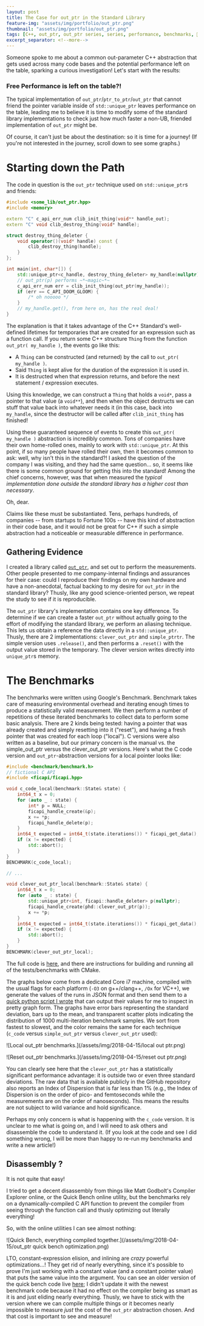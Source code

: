 ```yaml
---
layout: post
title: The Case for out_ptr in the Standard Library
feature-img: "assets/img/portfolio/out_ptr.png"
thumbnail: "assets/img/portfolio/out_ptr.png"
tags: [C++, out_ptr, out_ptr series, series, performance, benchmarks, 🚌, ⌨️]
excerpt_separator: <!--more-->
---
```


Someone spoke to me about a common out-parameter C++ abstraction that gets used across many code bases and the potential performance left on the table, sparking a curious investigation! Let's start with the results:

<!--more-->

### Free Performance is left on the table?!

The typical implementation of `out_ptr`/`ptr_to_ptr`/`out_ptr` that cannot friend the pointer variable inside of `std::unique_ptr` leaves performance on the table, leading me to believe it is time to modify some of the standard library implementations to check just how much faster a non-UB, friended implementation of `out_ptr` might be.

Of course, it can't just be about the destination: so it is time for a journey! (If you're not interested in the journey, scroll down to see some graphs.)

# Starting down the Path

The code in question is the `out_ptr` technique used on `std::unique_ptr`s and friends:

````cpp
#include <some_lib/out_ptr.hpp>
#include <memory>

extern "C" c_api_err_num clib_init_thing(void** handle_out);
extern "C" void clib_destroy_thing(void* handle);

struct destroy_thing_deleter {
	void operator()(void* handle) const {
		clib_destroy_thing(handle);
	}
};

int main(int, char*[]) {
	std::unique_ptr<c_handle, destroy_thing_deleter> my_handle(nullptr);
	// out_ptr(p) performs ~*~magic~*~
	c_api_err_num err = clib_init_thing(out_ptr(my_handle));
	if (err == C_API_DOOM_GLOOM) { 
		/* oh nooooo */
	}
	// my_handle.get(), from here on, has the real deal!
}
````

The explanation is that it takes advantage of the C++ Standard's well-defined lifetimes for temporaries that are created for an expression such as a function call. If you return some C++ structure `Thing` from the function `out_ptr( my_handle )`, the events go like this:

- A `Thing` can be constructed (and returned) by the call to `out_ptr( my_handle )`.
- Said `Thing` is kept alive for the duration of the expression it is used in.
- It is destructed when that expression returns, and before the next statement / expression executes.

Using this knowledge, we can construct a `Thing` that holds a `void*`, pass a pointer to that value (a `void**`), and then when the object destructs we can stuff that value back into whatever needs it (in this case, back into `my_handle`, since the destructor will be called after `clib_init_thing` has finished!

Using these guaranteed sequence of events to create this `out_ptr( my_handle )` abstraction is incredibly common. Tons of companies have their own home-rolled ones, mainly to work with `std::unique_ptr`. At this point, if so many people have rolled their own, then it becomes common to ask: well, why isn't this in the standard?! I asked the question of the company I was visiting, and they had the same question... so, it seems like there is some common ground for getting this into the standard! Among the chief concerns, however, was that when measured the *typical implementation done outside the standard library has a higher cost than necessary*.

Oh, dear.

Claims like these must be substantiated. Tens, perhaps hundreds, of companies -- from startups to Fortune 100s -- have this kind of abstraction in their code base, and it would not be great for C++ if such a simple abstraction had a noticeable or measurable difference in performance.

## Gathering Evidence

I created a library called [`out_ptr`](https://github.com/ThePhD/out_ptr), and set out to perform the measurements. Other people presented to me company-internal findings and assurances for their case: could I reproduce their findings on my own hardware and have a non-anecdotal, factual backing to my desire for `out_ptr` in the standard library? Thusly, like any good science-oriented person, we repeat the study to see if it is reproducible.

The `out_ptr` library's implementation contains one key difference. To determine if we can create a faster `out_ptr` without actually going to the effort of modifying the standard library, we perform an aliasing technique. This lets us obtain a reference the data directly in a `std::unique_ptr`. Thusly, there are 2 implementations: `clever_out_ptr` and `simple_ptrtr`. The simple version uses `.release()`, and then performs a `.reset()` with the output value stored in the temporary. The clever version writes directly into `unique_ptr`s memory.

# The Benchmarks

The benchmarks were written using Google's Benchmark. Benchmark takes care of measuring environmental overhead and iterating enough times to produce a statistically valid measurement. We then perform a number of repetitions of these iterated benchmarks to collect data to perform some basic analysis. There are 2 kinds being tested: having a pointer that was already created and simply resetting into it ("reset"), and having a fresh pointer that was created for each loop ("local"). C versions were also written as a baseline, but our primary concern is the manual vs. the simple_out_ptr versus the clever_out_ptr versions. Here's what the C code version and `out_ptr`-abstraction versions for a local pointer looks like:

```cpp
#include <benchmark/benchmark.h>
// fictional C API
#include <ficapi/ficapi.hpp>

void c_code_local(benchmark::State& state) {
	int64_t x = 0;
	for (auto _ : state) {
		int* p = NULL;
		ficapi_handle_create(&p);
		x += *p;
		ficapi_handle_delete(p);
	}
	int64_t expected = int64_t(state.iterations()) * ficapi_get_data();
	if (x != expected) {
		std::abort();
	}
}
BENCHMARK(c_code_local);

// ...

void clever_out_ptr_local(benchmark::State& state) {
	int64_t x = 0;
	for (auto _ : state) {
		std::unique_ptr<int, ficapi::handle_deleter> p(nullptr);
		ficapi_handle_create(phd::clever_out_ptr(p));
		x += *p;
	}
	int64_t expected = int64_t(state.iterations()) * ficapi_get_data();
	if (x != expected) {
		std::abort();
	}
}
BENCHMARK(clever_out_ptr_local);
```

The full code is [here](https://github.com/ThePhD/phd/tree/master/benchmarks/out_ptr), and there are instructions for building and running all of the tests/benchmarks with CMake.

The graphs below come from a dedicated Core i7 machine, compiled with the usual flags for each platform (`-O3` on g++/clang++, `/Ox` for VC++), we generate the values of the runs in JSON format and then send them to a [quick python script I wrote](https://github.com/ThePhD/phd/blob/master/benchmarks/tools/generate_graphs.py) that can output their values for me to inspect in pretty graph form. The graphs have error bars representing the standard deviation, bars up to the mean, and transparent scatter plots indicating the distribution of 1000 multi-iteration benchmark samples. We sort from fastest to slowest, and the color remains the same for each technique (`c_code` versus `simple_out_ptr` versus `clever_out_ptr` used):

![Local out_ptr benchmarks.](/assets/img/2018-04-15/local out ptr.png)

![Reset out_ptr benchmarks.](/assets/img/2018-04-15/reset out ptr.png)

You can clearly see here that the `clever_out_ptr` has a statistically significant performance advantage: it is outside two or even three standard deviations. The raw data that is available publicly in the GitHub repository also reports an Index of Dispersion that is far less than 1% (e.g., the Index of Dispersion is on the order of pico- and femtoseconds while the measurements are on the order of nanoseconds). This means the results are not subject to wild variance and hold significance.

Perhaps my only concern is what is happening with the `c_code` version. It is unclear to me what is going on, and I will need to ask others and disassemble the code to understand it. (If you look at the code and see I did something wrong, I will be more than happy to re-run my benchmarks and write a new article!)

## Disassembly ?

It is not quite that easy!

I tried to get a decent disassembly from things like Matt Godbolt's Compiler Explorer online, or the Quick Bench online utility, but the benchmarks rely on a dynamically-compiled C API function to prevent the compiler from seeing through the function call and thusly optimizing out literally everything!

So, with the online utilities I can see almost nothing:

![Quick Bench, everything compiled together.](/assets/img/2018-04-15/out_ptr quick bench optimization.png)


LTO, constant-expression elision, and inlining are *crazy* powerful optimizations...! They get rid of nearly everything, since it's possible to prove I'm just working with a constant value (and a constant pointer value) that puts the same value into the argument. You can see an older version of the quick bench code live [here](http://quick-bench.com/ulnPxcdWyInoAlWCiAJTOfa6awM); I didn't update it with the newest benchmark code because it had no effect on the compiler being as smart as it is and just eliding nearly everything. Thusly, we have to stick with the version where we can compile multiple things or it becomes nearly impossible to measure _just_ the cost of the `out_ptr` abstraction chosen. And that cost is important to see and measure!
